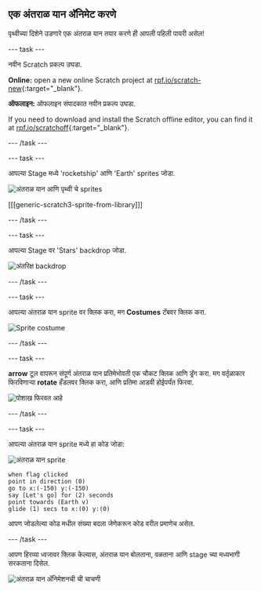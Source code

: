 ## एक अंतराळ यान अ‍ॅनिमेट करणे

पृथ्वीच्या दिशेने उडणारे एक अंतराळ यान तयार करणे ही आपली पहिली पायरी असेल!

\--- task \---

नवीन Scratch प्रकल्प उघडा.

**Online:** open a new online Scratch project at [rpf.io/scratch-new](https://rpf.io/scratchon){:target="_blank"}.

**ऑफलाइन:** ऑफलाइन संपादकात नवीन प्रकल्प उघडा.

If you need to download and install the Scratch offline editor, you can find it at [rpf.io/scratchoff](https://rpf.io/scratchoff){:target="_blank"}.

\--- /task \---

\--- task \---

आपल्या Stage मध्ये 'rocketship' आणि 'Earth' sprites जोडा.

![अंतराळ यान आणि पृथ्वी चे sprites](images/space-sprites.png)

[[[generic-scratch3-sprite-from-library]]]

\--- /task \---

\--- task \---

आपल्या Stage वर 'Stars' backdrop जोडा.

![अं‍तरिक्ष backdrop](images/space-backdrop.png)

\--- /task \---

\--- task \---

आपल्या अंतराळ यान sprite वर क्लिक करा, मग **Costumes** टॅबवर क्लिक करा.

![Sprite costume](images/space-costume.png)

\--- /task \---

\--- task \---

**arrow** टूल वापरून संपूर्ण अंतराळ यान प्रतिमेभोवती एक चौकट क्लिक आणि ड्रॅग करा. मग वर्तृळाकार फिरविणाऱ्या **rotate** हँडलवर क्लिक करा, आणि प्रतिमा आडवी होईपर्यंत फिरवा.

![पोशाख फिरवत आहे](images/space-rotate.png)

\--- /task \---

\--- task \---

आपल्या अंतराळ यान sprite मध्ये हा कोड जोडा:

![अंतराळ यान sprite](images/sprite-spaceship.png)

```blocks3
when flag clicked
point in direction (0)
go to x:(-150) y:(-150)
say [Let's go] for (2) seconds
point towards (Earth v)
glide (1) secs to x:(0) y:(0)
```

आपण जोडलेल्या कोड मधील संख्या बदला जेणेकरून कोड वरील प्रमाणेच असेल.

\--- /task \---

आपण हिरव्या ध्वजावर क्लिक केल्यास, अंतराळ यान बोलताना, वळताना आणि stage च्या मध्यभागी सरकताना दिसेल.

![अंतराळ यान अ‍ॅनिमेशनची ची चाचणी](images/space-animate-stage.png)